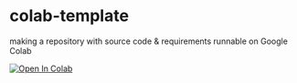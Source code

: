 # colab-template
making a repository with source code & requirements runnable on Google Colab

[![Open In Colab](https://colab.research.google.com/assets/colab-badge.svg)](https://colab.research.google.com/github/ArnoutDevos/colab-template/main.ipynb)

